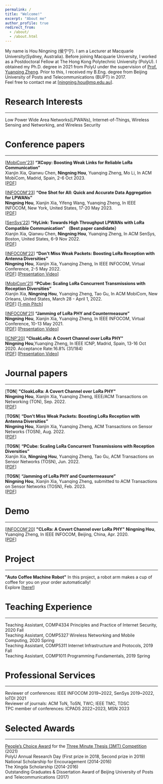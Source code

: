 ```yaml
---
permalink: /
title: "Welcome!"
excerpt: "About me"
author_profile: true
redirect_from: 
  - /about/
  - /about.html
---
```


My name is Hou Ningning (侯宁宁). I am a Lecturer at Macquarie University(Sydney, Australia). Before joining Macquarie University, I worked as a Postdoctoral Fellow at The Hong Kong Polytechnic University (PolyU). I obtained my Ph.D. degree in 2021 from PolyU under the supervision of [Prof. Yuanqing Zheng](https://www4.comp.polyu.edu.hk/~csyqzheng/). Prior to this, I received my B.Eng. degree from Beijing University of Posts and Telecommunications (BUPT) in 2017. <br/>
Feel free to contact me at [ningning.hou@mq.edu.au].



Research Interests
======
------
Low Power Wide Area Networks(LPWANs), Internet-of-Things, Wireless Sensing and Networking, and Wireless Security



Conference papers
======
------
[[MobiCom'23](https://sigmobile.org/mobicom/2023/)] **“XCopy: Boosting Weak Links for Reliable LoRa Communication”** <br/>
Xianjin Xia, Qianwu Chen, **Ningning Hou**, Yuanqing Zheng, Mo Li, In ACM MobiCom, Madrid, Spain, 2-6 Oct 2023. <br/>
[[PDF](/homepage/files/XCopy_Boosting_Weak_Links_for_Reliable_LoRa_Communication.pdf)]

[[INFOCOM'23](https://infocom2023.ieee-infocom.org/)] **“One Shot for All: Quick and Accurate Data Aggregation for LPWANs”** <br/> 
**Ningning Hou**, Xianjin Xia, Yifeng Wang, Yuanqing Zheng, In IEEE INFOCOM, New York, United States, 17-20 May 2023. <br/>
[[PDF](/homepage/files/LoRa_Aggregation_camera_ready.pdf)]

[[SenSys'22](https://sensys.acm.org/2022/)] **“HyLink: Towards High Throughput LPWANs with
LoRa Compatible Communication”** **（Best paper candidate）**<br/>
Xianjin Xia, Qianwu Chen, **Ningning Hou**, Yuanqing Zheng, In ACM SenSys, Boston, United States, 6-9 Nov 2022. <br/>
[[PDF](/homepage/files/HyLink_SenSys_22__Camera_ready_.pdf)]

[[INFOCOM'22](https://infocom2022.ieee-infocom.org/)] **“Don't Miss Weak Packets: Boosting LoRa Reception with Antenna Diversities”** <br/> 
**Ningning Hou**, Xianjin Xia, Yuanqing Zheng, In IEEE INFOCOM, Virtual Conference, 2-5 May 2022. <br/>
[[PDF](/homepage/files/Infocom__2022_camera_ready_Adobe.pdf)] [[Presentation Video](/homepage/files/MALoRa-22M.mp4)]

[[MobiCom'21](https://www.sigmobile.org/mobicom/2021/)] **“PCube: Scaling LoRa Concurrent Transmissions with Reception Diversities”** <br/>
Xianjin Xia, **Ningning Hou**, Yuanqing Zheng, Tao Gu, In ACM MobiCom, New Orleans, United States, March 28 - April 1, 2022. <br/>
[[PDF](/homepage/files/LoRa_MobiCom2021__Camera_ready_.pdf)] [[1-min Pitch](/homepage/files/PCube-1m-pitch.mp4)]

[[INFOCOM'21](https://infocom2021.ieee-infocom.org/)] **“Jamming of LoRa PHY and Countermeasure”** <br/>
**Ningning Hou**, Xianjin Xia, Yuanqing Zheng, In IEEE INFOCOM, Virtual Conference, 10-13 May 2021. <br/>
[[PDF](/homepage/files/Jamming_ready.pdf)] [[Presentation Video](/homepage/files/INFOCOM-21-Jamming-small.mp4)]

[[ICNP'20](https://icnp20.cs.ucr.edu/)] **"CloakLoRa: A Covert Channel over LoRa PHY"** <br/> 
 **Ningning Hou**,Yuanqing Zheng, In IEEE ICNP, Madrid, Spain, 13-16 Oct 2020. Acceptance Rate:16.8% (31/184)<br/>
[[PDF](/homepage/files/ICNP_camera_ready.pdf)] [[Presentation Video](/homepage/files/ICNP-CloakLoRa.mp4)]


Journal papers
======
------
[**TON**] **"CloakLoRa: A Covert Channel over LoRa PHY"** <br/> 
 **Ningning Hou**, Xianjin Xia, Yuanqing Zheng, IEEE/ACM Transactions on Networking (TON), Sep. 2022. <br/>
[[PDF](/homepage/files/CloakLoRa_JPub.pdf)] 

[**TOSN**] **“Don't Miss Weak Packets: Boosting LoRa Reception with Antenna Diversities”** <br/> 
**Ningning Hou**, Xianjin Xia, Yuanqing Zheng, ACM Transactions on Sensor Networks (TOSN), Aug. 2022. <br/>
[[PDF](/homepage/files/MALoRa_JPub.pdf)]

[**TOSN**] **“PCube: Scaling LoRa Concurrent Transmissions with Reception Diversities”** <br/>
Xianjin Xia, **Ningning Hou**, Yuanqing Zheng, Tao Gu, ACM Transactions on Sensor Networks (TOSN), Jun. 2022. <br/>
[[PDF](/homepage/files/PCube_JPub.pdf)] 

[**TOSN**] **“Jamming of LoRa PHY and Countermeasure”** <br/>
**Ningning Hou**, Xianjin Xia, Yuanqing Zheng, submitted to ACM Transactions on Sensor Networks (TOSN), Feb. 2023. <br/>
[[PDF](/homepage/files/rewrite_Jamming_TOSN.pdf)] 

Demo
======
------
[[INFOCOM'20](https://infocom2021.ieee-infocom.org/)] **"CLoRa: A Covert Channel over LoRa PHY"**
**Ningning Hou**, Yuanqing Zheng, In IEEE INFOCOM, Beijing, China, Apr. 2020. <br/>
[[PDF](/homepage/files/Demo_Abstract_CLoRa-A_Covert_Channel_over_LoRa_PHY.pdf)]

Project
======
------
**"Auto Coffee Machine Robot"** In this project, a robot arm makes a cup of coffee for you on your order automatically! <br/>
Explore [[here!](/homepage/files/Smart_Coffee_Robot.mp4)]


Teaching Experience
======
------
Teaching Assistant, COMP4334 Principles and Practice of Internet Security, 2020 Fall <br/>
Teaching Assistant, COMP5327 Wireless Networking and Mobile Computing, 2020 Spring <br/>
Teaching Assistant, COMP5311 Internet Infrastructure and Protocols, 2019 Fall <br/>
Teaching Assistant, COMP1011 Programming Fundamentals, 2019 Spring <br/>

Professional Services
======
------
Reviewer of conferences: IEEE INFOCOM 2019~2022, SenSys 2019~2022, IoTDI 2021 <br/>
Reviewer of journals: ACM ToN, ToSN, TWC; IEEE TMC, TDSC <br/>
TPC member of conferences: ICPADS 2022~2023, MSN 2023 <br/>

Selected Awards
======
------
[People’s Choice Award](/homepage/files/3MT.pdf) for the [Three Minute Thesis (3MT) Competition](https://www.polyu.edu.hk/feng/publications/vibrant/issue-2/3-minute-thesis-competition/) (2021) <br/>
PolyU Annual Research Day (First prize in 2018, Second prize in 2019) <br/>
National Scholarship for Encouragement (2014-2016) <br/>
The Xingda Scholarship (2014-2016) <br/>
Outstanding Graduates & Dissertation Award of Beijing University of Posts and Telecommunications (2017) <br/>

